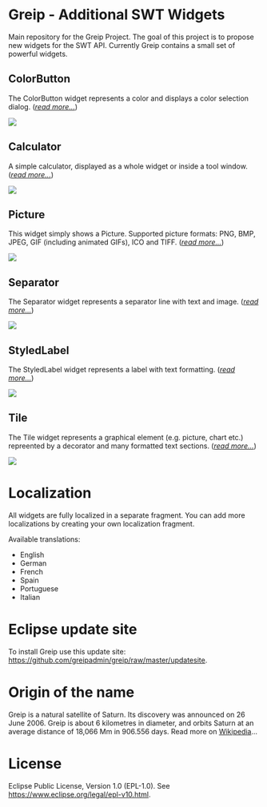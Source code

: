# Greip - Additional SWT Widgets
Main repository for the Greip Project. The goal of this project is to propose new widgets for the SWT API. Currently Greip contains a small set of powerful widgets.

## ColorButton
The ColorButton widget represents a color and displays a color selection dialog. (_[read more...](https://github.com/greipadmin/greip/wiki/ColorButton)_)

![](https://github.com/greipadmin/greip/raw/master/wiki/ColorButton.png)

## Calculator
A simple calculator, displayed as a whole widget or inside a tool window. (_[read more...](https://github.com/greipadmin/greip/wiki/Calculator)_)

![](https://github.com/greipadmin/greip/raw/master/wiki/Calculator.png)

## Picture
This widget simply shows a Picture. Supported picture formats: PNG, BMP, JPEG, GIF (including animated GIFs), ICO and TIFF. (_[read more...](https://github.com/greipadmin/greip/wiki/Picture)_)

![](https://github.com/greipadmin/greip/raw/master/wiki/Picture.png)

## Separator
The Separator widget represents a separator line with text and image. (_[read more...](https://github.com/greipadmin/greip/wiki/Separator)_)

![](https://github.com/greipadmin/greip/raw/master/wiki/Separator.png)

## StyledLabel
The StyledLabel widget represents a label with text formatting. (_[read more...](https://github.com/greipadmin/greip/wiki/StyledLabel)_)

![](https://github.com/greipadmin/greip/raw/master/wiki/StyledLabel.png)


## Tile
The Tile widget represents a graphical element (e.g. picture, chart etc.) repreented by a decorator and many formatted text sections. (_[read more...](https://github.com/greipadmin/greip/wiki/Tile)_)

![](https://github.com/greipadmin/greip/raw/master/wiki/Tile.png)

# Localization
All widgets are fully localized in a separate fragment. You can add more localizations by creating your own localization fragment.

Available translations:
* English
* German
* French
* Spain
* Portuguese
* Italian

# Eclipse update site
To install Greip use this update site: https://github.com/greipadmin/greip/raw/master/updatesite.

# Origin of the name
Greip is a natural satellite of Saturn. Its discovery was announced on 26 June 2006. Greip is about 6 kilometres in diameter, and orbits Saturn at an average distance of 18,066 Mm in 906.556 days. Read more on [Wikipedia](https://en.wikipedia.org/wiki/Greip_(moon))...

# License
Eclipse Public License, Version 1.0 (EPL-1.0). See https://www.eclipse.org/legal/epl-v10.html.

